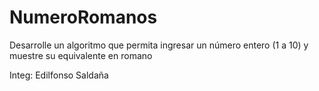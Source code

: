 # NumeroRomanos
Desarrolle un algoritmo que permita ingresar un número entero (1 a 10) y muestre su equivalente en romano

Integ:
Edilfonso
Saldaña
